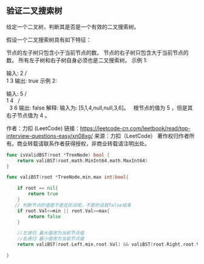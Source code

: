 ## 验证二叉搜索树

给定一个二叉树，判断其是否是一个有效的二叉搜索树。

假设一个二叉搜索树具有如下特征：

节点的左子树只包含小于当前节点的数。
节点的右子树只包含大于当前节点的数。
所有左子树和右子树自身必须也是二叉搜索树。
示例 1:

输入:
    2
   / \
  1   3
输出: true
示例 2:

输入:
    5
   / \
  1   4
     / \
    3   6
输出: false
解释: 输入为: [5,1,4,null,null,3,6]。
     根节点的值为 5 ，但是其右子节点值为 4 。

作者：力扣 (LeetCode)
链接：https://leetcode-cn.com/leetbook/read/top-interview-questions-easy/xn08xg/
来源：力扣（LeetCode）
著作权归作者所有。商业转载请联系作者获得授权，非商业转载请注明出处。
```go
func isValidBST(root *TreeNode) bool {
    return valiBST(root,math.MinInt64,math.MaxInt64)
}

func valiBST(root *TreeNode,min,max int)bool{

    if root == nil{
        return true
    }
   // 判断节点的值是不是在区间呢，不是的话就false结束
    if root.Val<=min || root.Val>=max{
        return false
    }

    //左递归 最大值改为当前节点值
    //右递归 最小值改为当前节点值
    return valiBST(root.Left,min,root.Val) && valiBST(root.Right,root.Val,max) 

}
```
